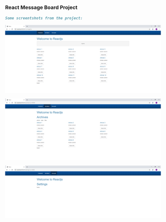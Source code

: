### React Message Board Project

```markdown
Some screentshots from the project:
```
![](portfolio1-pics/p2homepage.PNG)

![](portfolio1-pics/p2archive.PNG)

![](portfolio1-pics/p2account.PNG)
